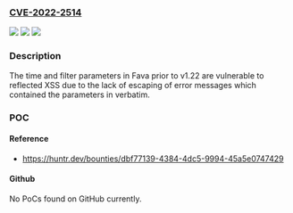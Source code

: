 ### [CVE-2022-2514](https://cve.mitre.org/cgi-bin/cvename.cgi?name=CVE-2022-2514)
![](https://img.shields.io/static/v1?label=Product&message=beancount%2Ffava&color=blue)
![](https://img.shields.io/static/v1?label=Version&message=n%2Fa&color=blue)
![](https://img.shields.io/static/v1?label=Vulnerability&message=CWE-79%20Improper%20Neutralization%20of%20Input%20During%20Web%20Page%20Generation%20('Cross-site%20Scripting')&color=brighgreen)

### Description

The time and filter parameters in Fava prior to v1.22 are vulnerable to reflected XSS due to the lack of escaping of error messages which contained the parameters in verbatim.

### POC

#### Reference
- https://huntr.dev/bounties/dbf77139-4384-4dc5-9994-45a5e0747429

#### Github
No PoCs found on GitHub currently.

